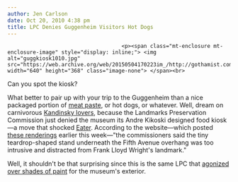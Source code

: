```yaml
---
author: Jen Carlson
date: Oct 20, 2010 4:38 pm
title: LPC Denies Guggenheim Visitors Hot Dogs
---
```


	
										<p><span class="mt-enclosure mt-enclosure-image" style="display: inline;"> <img alt="guggkiosk1010.jpg" src="https://web.archive.org/web/20150504170223im_/http://gothamist.com/attachments/arts_jen/guggkiosk1010.jpg" width="640" height="368" class="image-none"> </span><br>
<span class="photo_caption">Can you spot the kiosk?</span></p>

<p>What better to pair up with your trip to the Guggenheim than a nice packaged portion of <a href="https://web.archive.org/web/20150504170223/http://www.huffingtonpost.com/2010/10/04/mechanically-separated-meat-chicken-mcnugget-photo_n_749893.html">meat paste</a>, or hot dogs, or whatever. Well, dream on carnivorous <a href="https://web.archive.org/web/20150504170223/http://gothamist.com/2009/08/13/kandinsky.php">Kandinsky lovers</a>, because the Landmarks Preservation Commission just denied the museum its Andre Kikoski designed food kiosk&#x2014;a move that shocked <a href="https://web.archive.org/web/20150504170223/http://ny.curbed.com/archives/2010/10/20/no_hotdogging_for_the_guggenheim_as_snack_bar_gets_skewered.php">Eater</a>. According to the website&#x2014;which posted <a href="https://web.archive.org/web/20150504170223/http://ny.curbed.com/archives/2010/10/18/the_guggenheim_museum_sheds_a_tear_for_hot_dog_fans.php">these renderings</a> earlier this week&#x2014;&quot;the commissioners said the tiny teardrop-shaped stand underneath the Fifth Avenue overhang was too intrusive and distracted from Frank Lloyd Wright&apos;s landmark.&quot;</p>

<p>Well, it shouldn&apos;t be that surprising since this is the same LPC that <a href="https://web.archive.org/web/20150504170223/http://gothamist.com/2007/10/16/painting_the_gu.php">agonized over shades of paint</a> for the museum&apos;s exterior.</p>					
										
									
				